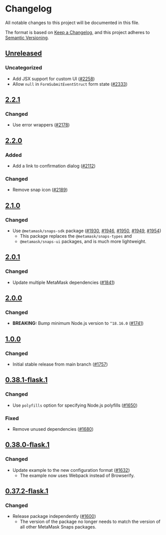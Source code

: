 # Changelog

All notable changes to this project will be documented in this file.

The format is based on [Keep a Changelog](https://keepachangelog.com/en/1.0.0/),
and this project adheres to [Semantic Versioning](https://semver.org/spec/v2.0.0.html).

## [Unreleased]

### Uncategorized

- Add JSX support for custom UI ([#2258](https://github.com/MetaMask/snaps-skunkworks.git/pull/2258))
- Allow `null` in `FormSubmitEventStruct` form state ([#2333](https://github.com/MetaMask/snaps-skunkworks.git/pull/2333))

## [2.2.1]

### Changed

- Use error wrappers ([#2178](https://github.com/MetaMask/snaps/pull/2178))

## [2.2.0]

### Added

- Add a link to confirmation dialog ([#2112](https://github.com/MetaMask/snaps/pull/2112))

### Changed

- Remove snap icon ([#2189](https://github.com/MetaMask/snaps/pull/2189))

## [2.1.0]

### Changed

- Use `@metamask/snaps-sdk` package ([#1930](https://github.com/MetaMask/snaps/pull/1930),
  [#1946](https://github.com/MetaMask/snaps/pull/1946), [#1950](https://github.com/MetaMask/snaps/pull/1950),
  [#1949](https://github.com/MetaMask/snaps/pull/1949), [#1954](https://github.com/MetaMask/snaps/pull/1954))
  - This package replaces the `@metamask/snaps-types` and
  - `@metamask/snaps-ui` packages, and is much more lightweight.

## [2.0.1]

### Changed

- Update multiple MetaMask dependencies ([#1841](https://github.com/MetaMask/snaps/pull/1841))

## [2.0.0]

### Changed

- **BREAKING:** Bump minimum Node.js version to `^18.16.0` ([#1741](https://github.com/MetaMask/snaps/pull/1741))

## [1.0.0]

### Changed

- Initial stable release from main branch ([#1757](https://github.com/MetaMask/snaps/pull/1757))

## [0.38.1-flask.1]

### Changed

- Use `polyfills` option for specifying Node.js polyfills ([#1650](https://github.com/MetaMask/snaps/pull/1650))

### Fixed

- Remove unused dependencies ([#1680](https://github.com/MetaMask/snaps/pull/1680))

## [0.38.0-flask.1]

### Changed

- Update example to the new configuration format ([#1632](https://github.com/MetaMask/snaps/pull/1632))
  - The example now uses Webpack instead of Browserify.

## [0.37.2-flask.1]

### Changed

- Release package independently ([#1600](https://github.com/MetaMask/snaps/pull/1600))
  - The version of the package no longer needs to match the version of all other
    MetaMask Snaps packages.

[Unreleased]: https://github.com/MetaMask/snaps-skunkworks.git/compare/@metamask/dialog-example-snap@2.2.1...HEAD
[2.2.1]: https://github.com/MetaMask/snaps-skunkworks.git/compare/@metamask/dialog-example-snap@2.2.0...@metamask/dialog-example-snap@2.2.1
[2.2.0]: https://github.com/MetaMask/snaps-skunkworks.git/compare/@metamask/dialog-example-snap@2.1.0...@metamask/dialog-example-snap@2.2.0
[2.1.0]: https://github.com/MetaMask/snaps-skunkworks.git/compare/@metamask/dialog-example-snap@2.0.1...@metamask/dialog-example-snap@2.1.0
[2.0.1]: https://github.com/MetaMask/snaps-skunkworks.git/compare/@metamask/dialog-example-snap@2.0.0...@metamask/dialog-example-snap@2.0.1
[2.0.0]: https://github.com/MetaMask/snaps-skunkworks.git/compare/@metamask/dialog-example-snap@1.0.0...@metamask/dialog-example-snap@2.0.0
[1.0.0]: https://github.com/MetaMask/snaps-skunkworks.git/compare/@metamask/dialog-example-snap@0.38.1-flask.1...@metamask/dialog-example-snap@1.0.0
[0.38.1-flask.1]: https://github.com/MetaMask/snaps-skunkworks.git/compare/@metamask/dialog-example-snap@0.38.0-flask.1...@metamask/dialog-example-snap@0.38.1-flask.1
[0.38.0-flask.1]: https://github.com/MetaMask/snaps-skunkworks.git/compare/@metamask/dialog-example-snap@0.37.2-flask.1...@metamask/dialog-example-snap@0.38.0-flask.1
[0.37.2-flask.1]: https://github.com/MetaMask/snaps-skunkworks.git/releases/tag/@metamask/dialog-example-snap@0.37.2-flask.1
